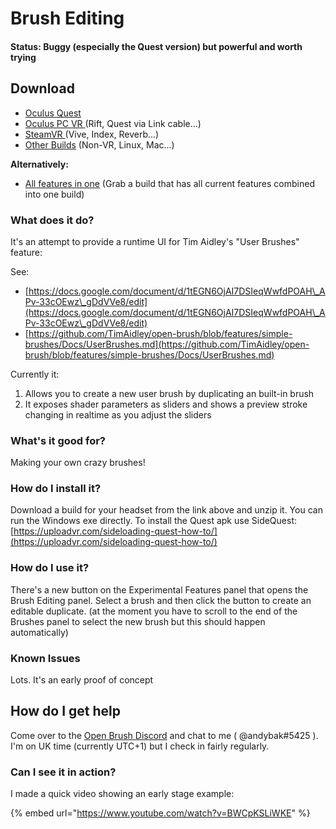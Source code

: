 # Brush Editing

#### Status: Buggy (especially the Quest version) but powerful and worth trying

## Download

* [Oculus Quest](https://nightly.link/IxxyXR/open-brush/workflows/build/features%2Fbrush-editing/Oculus%20Quest%20Experimental.zip)
* [Oculus PC VR ](https://nightly.link/IxxyXR/open-brush/workflows/build/features%2Fbrush-editing/Windows%20Rift%20Experimental.zip)(Rift, Quest via Link cable...)
* [SteamVR ](https://nightly.link/IxxyXR/open-brush/workflows/build/features%2Fbrush-editing/Windows%20SteamVR%20Experimental.zip)(Vive, Index, Reverb...)
* [Other Builds](https://nightly.link/IxxyXR/open-brush/workflows/build/features%2Fbrush-editing) (Non-VR, Linux, Mac...)

**Alternatively:**

* [All features in one](broken-reference) (Grab a build that has all current features combined into one build)

### What does it do?

It's an attempt to provide a runtime UI for Tim Aidley's "User Brushes" feature:

See:

* [https://docs.google.com/document/d/1tEGN6OjAI7DSIeqWwfdPOAH\_APv-33cOEwz\_gDdVVe8/edit](https://docs.google.com/document/d/1tEGN6OjAI7DSIeqWwfdPOAH\_APv-33cOEwz\_gDdVVe8/edit)
* [https://github.com/TimAidley/open-brush/blob/features/simple-brushes/Docs/UserBrushes.md](https://github.com/TimAidley/open-brush/blob/features/simple-brushes/Docs/UserBrushes.md)

Currently it:

1. Allows you to create a new user brush by duplicating an built-in brush
2. It exposes shader parameters as sliders and shows a preview stroke changing in realtime as you adjust the sliders

### What's it good for?

Making your own crazy brushes!

### How do I install it?

Download a build for your headset from the link above and unzip it. You can run the Windows exe directly. To install the Quest apk use SideQuest: [https://uploadvr.com/sideloading-quest-how-to/](https://uploadvr.com/sideloading-quest-how-to/)

### How do I use it?

There's a new button on the Experimental Features panel that opens the Brush Editing panel. Select a brush and then click the button to create an editable duplicate. (at the moment you have to scroll to the end of the Brushes panel to select the new brush but this should happen automatically)

### Known Issues

Lots. It's an early proof of concept

## How do I get help

Come over to the [Open Brush Discord](https://discord.com/invite/fS69VdFXpk) and chat to me ( @andybak#5425 ). I'm on UK time (currently UTC+1) but I check in fairly regularly.

### Can I see it in action?

I made a quick video showing an early stage example:

{% embed url="https://www.youtube.com/watch?v=BWCpKSLiWKE" %}
